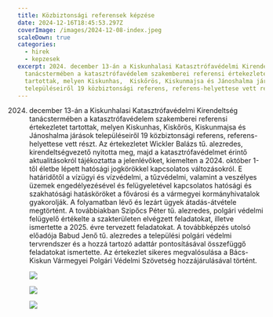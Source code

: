 ```yaml
---
title: Közbiztonsági referensek képzése
date: 2024-12-16T18:45:53.297Z
coverImage: /images/2024-12-08-index.jpeg
scaleDown: true
categories:
  - hirek
  - kepzesek
excerpt: 2024. december 13-án a Kiskunhalasi Katasztrófavédelmi Kirendeltség
  tanácstermében a katasztrófavédelem szakemberei referensi értekezletet
  tartottak, melyen Kiskunhas,  Kiskőrös, Kiskunmajsa és Jánoshalma járások
  településeiről 19 közbiztonsági referens, referens-helyettese vett részt.
---
```



2024. december 13-án a Kiskunhalasi Katasztrófavédelmi Kirendeltség tanácstermében a katasztrófavédelem szakemberei referensi értekezletet tartottak, melyen Kiskunhas,  Kiskőrös, Kiskunmajsa és Jánoshalma járások településeiről 19 közbiztonsági referens, referens-helyettese vett részt.
      Az értekezletet Wickler Balázs tű. alezredes, kirendeltségvezető nyitotta meg, majd a katasztrófavédelmet érintő aktualitásokról tájékoztatta a jelenlévőket, kiemelten a 2024. október 1-től életbe lépett hatósági jogkörökkel kapcsolatos változásokról. E határidőtől a vízügyi és vízvédelmi, a tűzvédelmi, valamint a veszélyes üzemek engedélyezésével és felügyeletével kapcsolatos hatósági és szakhatósági hatásköröket a fővárosi és a vármegyei kormányhivatalok gyakorolják. A folyamatban lévő és lezárt ügyek átadás-átvétele megtörtént.
      A továbbiakban Szipőcs Péter tű. alezredes, polgári védelmi felügyelő értékelte a szakterületen elvégzett feladatokat, illetve ismertette a 2025. évre tervezett feladatokat. A továbbképzés utolsó előadója Babud Jenő tű. alezredes a települési polgári védelmi tervrendszer és a hozzá tartozó adattár pontosításával összefüggő feladatokat ismertette.
      Az értekezlet sikeres megvalósulása a Bács-Kiskun Vármegyei Polgári Védelmi Szövetség hozzájárulásával történt.

      ![](/images/2024-12-8-1.jpeg)

      ![](/images/2024-12-08-2.jpeg)

      ![](/images/2024-12-08-3.jpeg)